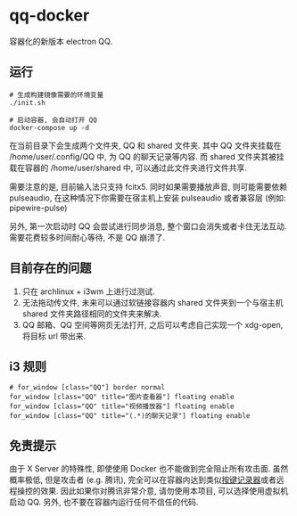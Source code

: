 # qq-docker

容器化的新版本 electron QQ.  

## 运行

```
# 生成构建镜像需要的环境变量
./init.sh

# 启动容器, 会自动打开 QQ
docker-compose up -d
```

在当前目录下会生成两个文件夹, QQ 和 shared 文件夹. 其中 QQ 文件夹挂载在 /home/user/.config/QQ 中, 为 QQ 的聊天记录等内容. 而 shared 文件夹其被挂载在容器的 /home/user/shared 中, 可以通过此文件夹进行文件共享.

需要注意的是, 目前输入法只支持 fcitx5. 同时如果需要播放声音, 则可能需要依赖 pulseaudio, 在这种情况下你需要在宿主机上安装 pulseaudio 或者兼容层 (例如: pipewire-pulse)

另外, 第一次启动时 QQ 会尝试进行同步消息, 整个窗口会消失或者卡住无法互动. 需要花费较多时间耐心等待, 不是 QQ 崩溃了.

## 目前存在的问题

1. 只在 archlinux + i3wm 上进行过测试.
2. 无法拖动传文件, 未来可以通过软链接容器内 shared 文件夹到一个与宿主机 shared 文件夹路径相同的文件夹来解决.
3. QQ 邮箱、QQ 空间等网页无法打开, 之后可以考虑自己实现一个 xdg-open, 将目标 url 带出来.

## i3 规则

```
# for_window [class="QQ"] border normal
for_window [class="QQ" title="图片查看器"] floating enable
for_window [class="QQ" title="视频播放器"] floating enable
for_window [class="QQ" title="(.*)的聊天记录"] floating enable
```

## 免责提示

由于 X Server 的特殊性, 即使使用 Docker 也不能做到完全阻止所有攻击面. 虽然概率极低, 但是攻击者 (e.g. 腾讯), 完全可以在容器内达到类似[按键记录器](https://wiki.archlinux.org/title/Bubblewrap#Using_X11:~:text=While%20bwrap%20provides,a%20wayland%20compositor.)或者远程操控的效果. 因此如果你对腾讯非常介意, 请勿使用本项目, 可以选择使用虚拟机启动 QQ. 另外, 也不要在容器内运行任何不信任的代码.
